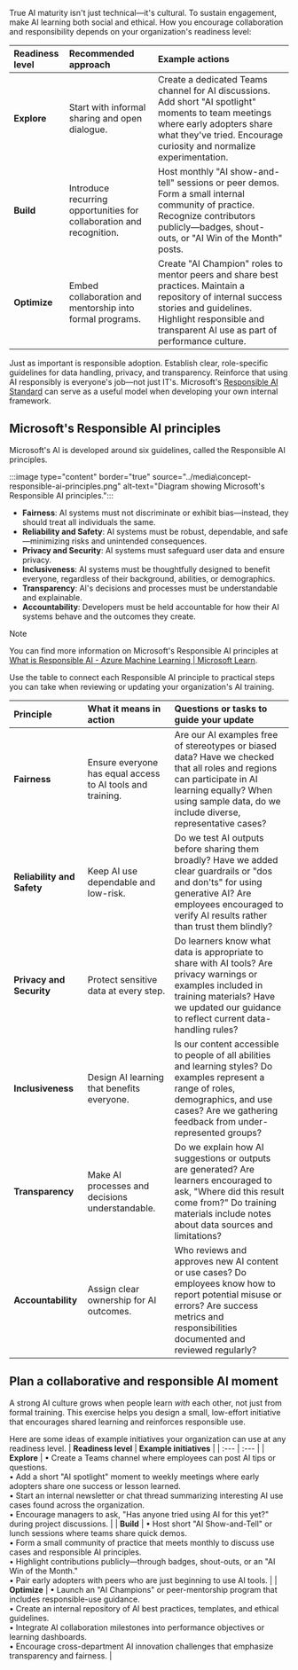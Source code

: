 True AI maturity isn't just technical—it's cultural. To sustain engagement, make AI learning both social and ethical. How you encourage collaboration and responsibility depends on your organization's readiness level:

| **Readiness level** | **Recommended approach** | **Example actions** |
| :--- | :--- | :--- |
| **Explore** | Start with informal sharing and open dialogue. | Create a dedicated Teams channel for AI discussions. Add short "AI spotlight" moments to team meetings where early adopters share what they've tried. Encourage curiosity and normalize experimentation. |
| **Build** | Introduce recurring opportunities for collaboration and recognition. | Host monthly "AI show-and-tell" sessions or peer demos. Form a small internal community of practice. Recognize contributors publicly—badges, shout-outs, or "AI Win of the Month" posts. |
| **Optimize** | Embed collaboration and mentorship into formal programs. | Create "AI Champion" roles to mentor peers and share best practices. Maintain a repository of internal success stories and guidelines. Highlight responsible and transparent AI use as part of performance culture. |

Just as important is responsible adoption. Establish clear, role-specific guidelines for data handling, privacy, and transparency. Reinforce that using AI responsibly is everyone's job—not just IT's. Microsoft's [Responsible AI Standard](https://cdn-dynmedia-1.microsoft.com/is/content/microsoftcorp/microsoft/final/en-us/microsoft-brand/documents/Microsoft-Responsible-AI-Standard-General-Requirements.pdf) can serve as a useful model when developing your own internal framework.

## Microsoft's Responsible AI principles

Microsoft's AI is developed around six guidelines, called the Responsible AI principles.

:::image type="content" border="true" source="../media\concept-responsible-ai-principles.png" alt-text="Diagram showing Microsoft's Responsible AI principles.":::

- **Fairness**: AI systems must not discriminate or exhibit bias—instead, they should treat all individuals the same.
- **Reliability and Safety**: AI systems must be robust, dependable, and safe—minimizing risks and unintended consequences.
- **Privacy and Security**: AI systems must safeguard user data and ensure privacy.
- **Inclusiveness**: AI systems must be thoughtfully designed to benefit everyone, regardless of their background, abilities, or demographics.
- **Transparency**: AI's decisions and processes must be understandable and explainable.
- **Accountability**: Developers must be held accountable for how their AI systems behave and the outcomes they create.

>[!NOTE]
> You can find more information on Microsoft's Responsible AI principles at [What is Responsible AI - Azure Machine Learning | Microsoft Learn](/azure/machine-learning/concept-responsible-ai).

Use the table to connect each Responsible AI principle to practical steps you can take when reviewing or updating your organization's AI training.

| **Principle** | **What it means in action** | **Questions or tasks to guide your update** |
| :--- | :--- | :--- |
| **Fairness** | Ensure everyone has equal access to AI tools and training. | Are our AI examples free of stereotypes or biased data? Have we checked that all roles and regions can participate in AI learning equally? When using sample data, do we include diverse, representative cases? |
| **Reliability and Safety** | Keep AI use dependable and low-risk. | Do we test AI outputs before sharing them broadly? Have we added clear guardrails or "dos and don'ts" for using generative AI? Are employees encouraged to verify AI results rather than trust them blindly? |
| **Privacy and Security** | Protect sensitive data at every step. | Do learners know what data is appropriate to share with AI tools? Are privacy warnings or examples included in training materials? Have we updated our guidance to reflect current data-handling rules? |
| **Inclusiveness** | Design AI learning that benefits everyone. | Is our content accessible to people of all abilities and learning styles? Do examples represent a range of roles, demographics, and use cases? Are we gathering feedback from under-represented groups? |
| **Transparency** | Make AI processes and decisions understandable. | Do we explain how AI suggestions or outputs are generated? Are learners encouraged to ask, "Where did this result come from?" Do training materials include notes about data sources and limitations? |
| **Accountability** | Assign clear ownership for AI outcomes. |  Who reviews and approves new AI content or use cases? Do employees know how to report potential misuse or errors? Are success metrics and responsibilities documented and reviewed regularly? |

## Plan a collaborative and responsible AI moment

A strong AI culture grows when people learn *with* each other, not just from formal training. This exercise helps you design a small, low-effort initiative that encourages shared learning and reinforces responsible use.

Here are some ideas of example initiatives your organization can use at any readiness level.
| **Readiness level** | **Example initiatives** | | :--- | :--- | | **Explore** | • Create a Teams channel where employees can post AI tips or questions.<br>• Add a short "AI spotlight" moment to weekly meetings where early adopters share one success or lesson learned.<br>• Start an internal newsletter or chat thread summarizing interesting AI use cases found across the organization.<br>• Encourage managers to ask, "Has anyone tried using AI for this yet?" during project discussions. | | **Build** | • Host short "AI Show-and-Tell" or lunch sessions where teams share quick demos.<br>• Form a small community of practice that meets monthly to discuss use cases and responsible AI principles.<br>• Highlight contributions publicly—through badges, shout-outs, or an "AI Win of the Month."<br>• Pair early adopters with peers who are just beginning to use AI tools. | | **Optimize** | • Launch an "AI Champions" or peer-mentorship program that includes responsible-use guidance.<br>• Create an internal repository of AI best practices, templates, and ethical guidelines.<br>• Integrate AI collaboration milestones into performance objectives or learning dashboards.<br>• Encourage cross-department AI innovation challenges that emphasize transparency and fairness. |
